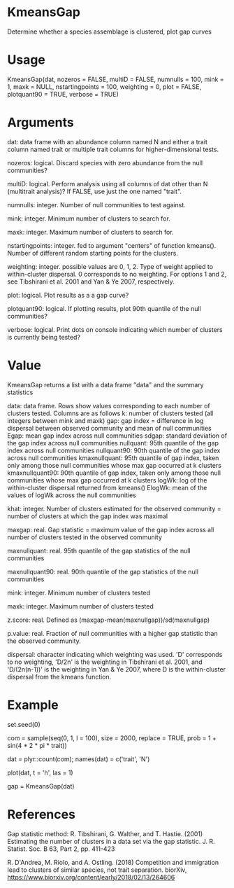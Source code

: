 # KmeansGap
Determine whether a species assemblage is clustered, plot gap curves

# Usage
KmeansGap(dat, nozeros = FALSE, multiD = FALSE, numnulls = 100, mink = 1, maxk = NULL, nstartingpoints = 100, weighting = 0, plot = FALSE, plotquant90 = TRUE, verbose = TRUE)

# Arguments
dat: data frame with an abundance column named N and either a trait column named trait or multiple trait columns for higher-dimensional tests.

nozeros: logical. Discard species with zero abundance from the null communities?

multiD: logical. Perform analysis using all columns of dat other than N (multitrait analysis)? If FALSE, use just the one named "trait".

numnulls: integer. Number of null communities to test against.

mink: integer. Minimum number of clusters to search for.

maxk: integer. Maximum number of clusters to search for.

nstartingpoints: integer. fed to argument "centers" of function kmeans(). Number of different random starting points for the clusters.

weighting: integer. possible values are 0, 1, 2. Type of weight applied to within-cluster dispersal. 0 corresponds to no weighting. For options 1 and 2, see Tibshirani et al. 2001 and Yan & Ye 2007, respectively.

plot: logical. Plot results as a a gap curve?

plotquant90: logical. If plotting results, plot 90th quantile of the null communities?

verbose: logical. Print dots on console indicating which number of clusters is currently being tested?


# Value
KmeansGap returns a list with a data frame "data" and the summary statistics

data: data frame. Rows show values corresponding to each number of clusters tested. Columns are as follows
k: number of clusters tested (all integers between mink and maxk)
gap: gap index = difference in log dispersal between observed community and mean of null communities
Egap: mean gap index across null communities 
sdgap: standard deviation of the gap index across null communities 
nullquant: 95th quantile of the gap index across null communities
nullquant90: 90th quantile of the gap index across null communities
kmaxnullquant: 95th quantile of gap index, taken only among those null communities whose max gap occurred at k clusters
kmaxnullquant90: 90th quantile of gap index, taken only among those null communities whose max gap occurred at k clusters
logWk: log of the within-cluster dispersal returned from kmeans()
ElogWk: mean of the values of logWk across the null communities

khat: integer. Number of clusters estimated for the observed community = number of clusters at which the gap index was maximal

maxgap: real. Gap statistic = maximum value of the gap index across all number of clusters tested in the observed community

maxnullquant: real. 95th quantile of the gap statistics of the null communities

maxnullquant90: real. 90th quantile of the gap statistics of the null communities

mink: integer. Minimum number of clusters tested

maxk: integer. Maximum number of clusters tested

z.score: real. Defined as (maxgap-mean(maxnullgap))/sd(maxnullgap)

p.value: real. Fraction of null communities with a higher gap statistic than the observed community.

dispersal: character indicating which weighting was used. 'D' corresponds to no weighting, 'D/2n' is the weighting in Tibshirani et al. 2001, and 'D/(2n(n-1))' is the weighting in Yan & Ye 2007, where D is the within-cluster dispersal from the kmeans function.


# Example
set.seed(0)

com = sample(seq(0, 1, l = 100), size = 2000, replace = TRUE, prob = 1 + sin(4 * 2 * pi * trait))

dat = plyr::count(com); names(dat) = c('trait', 'N')

plot(dat, t = 'h', las = 1)

gap = KmeansGap(dat)


# References 
Gap statistic method: R. Tibshirani, G. Walther, and T. Hastie. (2001) Estimating the number of clusters in a data set via the gap statistic. J. R. Statist. Soc. B 63, Part 2, pp. 411-423

R. D'Andrea, M. Riolo, and A. Ostling. (2018) Competition and immigration lead to clusters of similar species, not trait separation. biorXiv, https://www.biorxiv.org/content/early/2018/02/13/264606 
